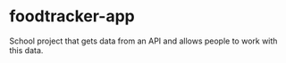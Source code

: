 # foodtracker-app
School project that gets data from an API and allows people to work with this data.
